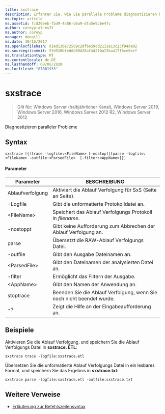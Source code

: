 ```yaml
---
title: sxstrace
description: Erfahren Sie, wie Sie parallele Probleme diagnostizieren können.
ms.topic: article
ms.assetid: fcd26eeb-fbd9-4a86-b6a9-dfa5e9c6e4fc
author: coreyp-at-msft
ms.author: coreyp
manager: dongill
ms.date: 10/16/2017
ms.openlocfilehash: d1ed136e72569c2dfbe59cd2132e13c23f94da02
ms.sourcegitcommit: 53d526bfeddb89d28af44210a23ba417f6ce0ecf
ms.translationtype: MT
ms.contentlocale: de-DE
ms.lasthandoff: 08/06/2020
ms.locfileid: "87881933"
---
```

# <a name="sxstrace"></a>sxstrace

> Gilt für: Windows Server (halbjährlicher Kanal), Windows Server 2019, Windows Server 2016, Windows Server 2012 R2, Windows Server 2012

Diagnostizieren paralleler Probleme

## <a name="syntax"></a>Syntax
```
sxstrace [{[trace -logfile:<FileName> [-nostop]|[parse -logfile:<FileName> -outfile:<ParsedFile>  [-filter:<AppName>]}]
```

#### <a name="parameters"></a>Parameter
|Parameter|BESCHREIBUNG|
|-------|--------|
|Ablaufverfolgung|Aktiviert die Ablauf Verfolgung für SxS (Seite an Seite).|
|-Logfile|Gibt die unformatierte Protokolldatei an.|
|\<FileName>|Speichert das Ablauf Verfolgungs Protokoll in *filename*.|
|-nostoppt|Gibt keine Aufforderung zum Abbrechen der Ablauf Verfolgung an.|
|parse|Übersetzt die RAW-Ablauf Verfolgungs Datei.|
|-outfile|Gibt den Ausgabe Dateinamen an.|
|\<ParsedFile>|Gibt den Dateinamen der analysierten Datei an.|
|-filter|Ermöglicht das Filtern der Ausgabe.|
|\<AppName>|Gibt den Namen der Anwendung an.|
|stoptrace|Beenden Sie die Ablauf Verfolgung, wenn Sie noch nicht beendet wurde.|
|-?|Zeigt die Hilfe an der Eingabeaufforderung an.|

## <a name="examples"></a>Beispiele
Aktivieren Sie die Ablauf Verfolgung, und speichern Sie die Ablauf Verfolgungs Datei in **sxstrace. ETL**:
```
sxstrace trace -logfile:sxstrace.etl
```
Übersetzen Sie die unformatierte Ablauf Verfolgungs Datei in ein lesbares Format, und speichern Sie das Ergebnis in **sxstrace.txt**:
```
sxstrace parse -logfile:sxstrace.etl -outfile:sxstrace.txt
```

## <a name="additional-references"></a>Weitere Verweise
- [Erläuterung zur Befehlszeilensyntax](command-line-syntax-key.md)

